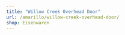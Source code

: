 ```yaml
---
title: "Willow Creek Overhead Door"
url: /amarillo/willow-creek-overhead-door/
shop: Eisenwaren
---
```

